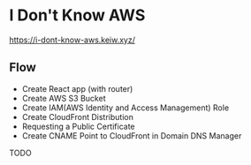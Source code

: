 # I Don't Know AWS

https://i-dont-know-aws.keiw.xyz/

## Flow

- Create React app (with router)
- Create AWS S3 Bucket
- Create IAM(AWS Identity and Access Management) Role
- Create CloudFront Distribution
- Requesting a Public Certificate 
- Create CNAME Point to CloudFront in Domain DNS Manager

TODO
